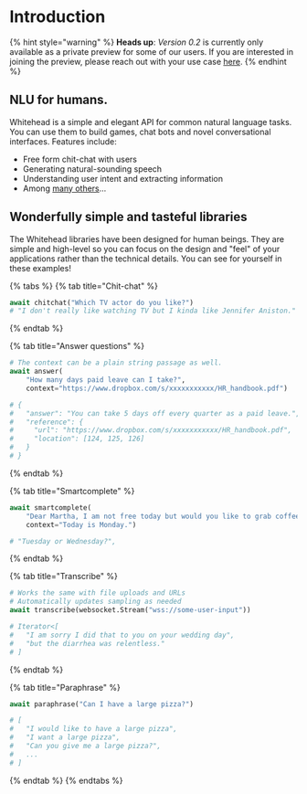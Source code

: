 # Introduction

{% hint style="warning" %}
**Heads up**: _Version 0.2_ is currently only available as a private preview for some of our users. If you are interested in joining the preview, please reach out with your use case [here](https://whitehead-ai.zendesk.com/hc/en-us/requests/new).
{% endhint %}

## NLU for humans.

Whitehead is a simple and elegant API for common natural language tasks. You can use them to build games, chat bots and novel conversational interfaces. Features include:

* Free form chit-chat with users
* Generating natural-sounding speech
* Understanding user intent and extracting information
* Among [many others](list-of-features.md)...

## Wonderfully simple and tasteful libraries

The Whitehead libraries have been designed for human beings. They are simple and high-level so you can focus on the design and "feel" of your applications rather than the technical details. You can see for yourself in these examples!

{% tabs %}
{% tab title="Chit-chat" %}
```python
await chitchat("Which TV actor do you like?")
# "I don't really like watching TV but I kinda like Jennifer Aniston."
```
{% endtab %}

{% tab title="Answer questions" %}
```python
# The context can be a plain string passage as well.
await answer(
    "How many days paid leave can I take?",
    context="https://www.dropbox.com/s/xxxxxxxxxxx/HR_handbook.pdf")

# {
#   "answer": "You can take 5 days off every quarter as a paid leave.",
#   "reference": {
#     "url": "https://www.dropbox.com/s/xxxxxxxxxxx/HR_handbook.pdf",
#     "location": [124, 125, 126]
#   }
# }
```
{% endtab %}

{% tab title="Smartcomplete" %}
```python
await smartcomplete(
    "Dear Martha, I am not free today but would you like to grab coffee on", 
    context="Today is Monday.")

# "Tuesday or Wednesday?",
```
{% endtab %}

{% tab title="Transcribe" %}
```python
# Works the same with file uploads and URLs
# Automatically updates sampling as needed
await transcribe(websocket.Stream("wss://some-user-input"))

# Iterator<[
#   "I am sorry I did that to you on your wedding day",
#   "but the diarrhea was relentless."
# ]
```
{% endtab %}

{% tab title="Paraphrase" %}
```python
await paraphrase("Can I have a large pizza?")

# [
#   "I would like to have a large pizza",
#   "I want a large pizza",
#   "Can you give me a large pizza?",
#   ...
# ]
```
{% endtab %}
{% endtabs %}

